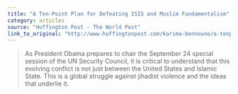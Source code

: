 ```yaml
---
title: "A Ten-Point Plan for Defeating ISIS and Muslim Fundamentalism"
category: articles
source: "Huffington Post - The World Post"
link_to_original: "http://www.huffingtonpost.com/karima-bennoune/a-tenpoint-plan-for-defea_b_5851544.html"
---
```

>As President Obama prepares to chair the September 24 special session of the UN Security Council, it is critical to understand that this evolving conflict is not just between the United States and Islamic State. This is a global struggle against jihadist violence and the ideas that underlie it.